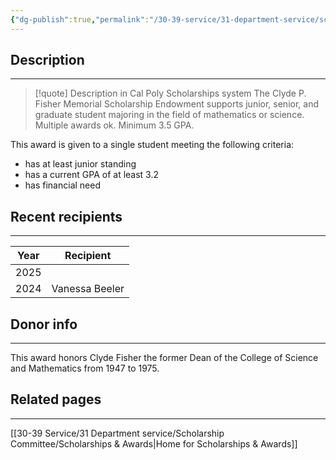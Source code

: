 ```yaml
---
{"dg-publish":true,"permalink":"/30-39-service/31-department-service/scholarship-committee/01-awards/clyde-p-fisher-memorial-scholarship-endowment/","updated":"2025-05-20T15:34:53-07:00"}
---
```


## Description
---
> [!quote] Description in Cal Poly Scholarships system
> The Clyde P. Fisher Memorial Scholarship Endowment supports junior, senior, and graduate student majoring in the field of mathematics or science. Multiple awards ok. Minimum 3.5 GPA.

This award is given to a single student meeting the following criteria:
- has at least junior standing
- has a current GPA of at least 3.2
- has financial need

## Recent recipients
---

| Year | Recipient      |
| ---- | -------------- |
| 2025 |                |
| 2024 | Vanessa Beeler |

## Donor info
---

This award honors Clyde Fisher the former Dean of the College of Science and Mathematics from 1947 to 1975.

## Related pages
---

[[30-39 Service/31 Department service/Scholarship Committee/Scholarships & Awards\|Home for Scholarships & Awards]]